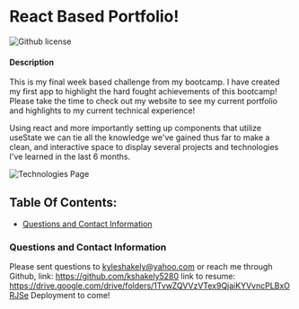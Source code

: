 # React Based Portfolio!
![Github license](https://img.shields.io/badge/license-Other-blue.svg)
#### Description
This is my final week based challenge from my bootcamp. I have created my first app to highlight the hard fought achievements of this bootcamp! Please take the time to check out my website to see my current portfolio and highlights to my current technical experience!

Using react and more importantly setting up components that utilize useState we can tie all the knowledge we've gained thus far to make a clean, and interactive space to display several projects and technologies I've learned in the last 6 months.


![Technologies Page]([https://www.dropbox.com/s/.../my-remote-image.jpg?dl=0](https://res.cloudinary.com/di6pdrfqg/image/upload/v1686021883/vesh6kqz9s44sxsmkdvr.jpg))

## Table Of Contents:
* [Questions and Contact Information](#contact)

### Questions and Contact Information <a name="contact"></a>
Please sent questions to kyleshakely@yahoo.com or reach me through Github, link: https://github.com/kshakely5280
link to resume: https://drive.google.com/drive/folders/1TvwZQVVzVTex9QjaiKYVvncPLBxORJSe
Deployment to come!
